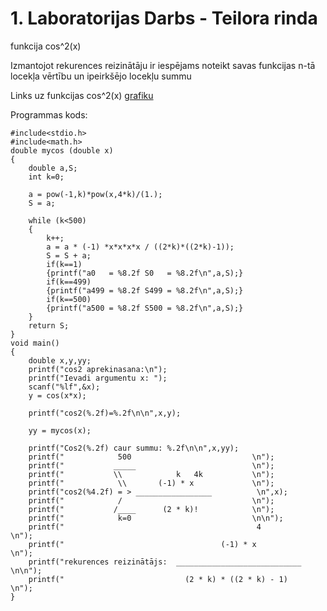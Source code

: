 # 1. Laboratorijas Darbs - Teilora rinda

funkcija cos^2(x)

Izmantojot rekurences reizinātāju ir iespējams noteikt savas funkcijas n-tā locekļa vērtību un ipeirkšējo locekļu summu

Links uz funkcijas cos^2(x) [grafiku](https://github.com/KeveKeve4/RTR105/blob/main/Laboratorijas%20Darbi/LD_1/cos2(x)%20grafiks.png)

Programmas kods:

```
#include<stdio.h>
#include<math.h>
double mycos (double x)
{
    double a,S;
    int k=0;

    a = pow(-1,k)*pow(x,4*k)/(1.);
    S = a;

    while (k<500)
    {
        k++;
        a = a * (-1) *x*x*x*x / ((2*k)*((2*k)-1));
        S = S + a;
        if(k==1)
        {printf("a0   = %8.2f S0   = %8.2f\n",a,S);}
        if(k==499)
        {printf("a499 = %8.2f S499 = %8.2f\n",a,S);}
        if(k==500)
        {printf("a500 = %8.2f S500 = %8.2f\n",a,S);}
    }
    return S;
}
void main()
{
    double x,y,yy;
    printf("cos2 aprekinasana:\n");
    printf("Ievadi argumentu x: ");
    scanf("%lf",&x);
    y = cos(x*x);
    
    printf("cos2(%.2f)=%.2f\n\n",x,y);

    yy = mycos(x);

    printf("Cos2(%.2f) caur summu: %.2f\n\n",x,yy);
    printf("            500                           \n");
    printf("           _____                          \n");
    printf("           \\            k   4k           \n");
    printf("            \\       (-1) * x             \n");
    printf("cos2(%4.2f) = > _________________          \n",x);
    printf("            /                             \n");
    printf("           /____      (2 * k)!            \n");
    printf("            k=0                           \n\n");
    printf("                                           4            \n");
    printf("                                   (-1) * x             \n");
    printf("rekurences reizinātājs:  ____________________________   \n\n");
    printf("                           (2 * k) * ((2 * k) - 1)      \n");
}
```
